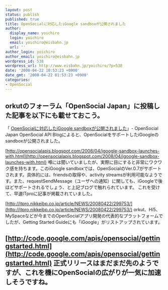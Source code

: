 ```yaml
---
layout: post
status: publish
published: true
title: OpenSocialに対応したiGoogle sandboxが公開されました
author:
  display_name: yoichiro
  login: yoichiro
  email: yoichiro@eisbahn.jp
  url: ''
author_login: yoichiro
author_email: yoichiro@eisbahn.jp
wordpress_id: 538
wordpress_url: http://www.eisbahn.jp/yoichiro/?p=538
date: '2008-04-22 10:53:23 +0900'
date_gmt: '2008-04-22 01:53:23 +0900'
categories:
- OpenSocial
---
```


orkutのフォーラム「OpenSocial Japan」に投稿した記事を以下にも載せておこう。
---
「
[OpenSocialに対応したiGoogle sandboxが公開されました](http://www.orkut.com/CommMsgs.aspx?cmm=47213793&tid=2595886819476926721&start=1)」- OpenSocial Japan
OpenSocial API Blogによると、OpenSocialをサポートしたiGoogleのsandboxが公開されました。

[http://opensocialapis.blogspot.com/2008/04/igoogle-sandbox-launches-with.html](http://opensocialapis.blogspot.com/2008/04/igoogle-sandbox-launches-with.html)
噂には聞いていましたが、実際に目にすると非常にワクワク感を持ちます。このiGoogle sandboxでは、OpenSocialのVer.0.7がサポートされます。具体的には、friendsの取得や、activity streamsが利用可能なようです。また、requestSendMessage（ユーザへの通知）に関しても、iGoogleで後ほどサポートされるでしょう、と上記ブログで触れられています。
これを受けて、早速ITproに記事が掲載されていました。

[http://itpro.nikkeibp.co.jp/article/NEWS/20080422/299753/](http://itpro.nikkeibp.co.jp/article/NEWS/20080422/299753/)
orkut、Hi5、MySpaceなどが今までのOpenSocialアプリ開発の代表的なプラットフォームでしたが、Getting Started Guideにも「iGoogle」がリストアップされています。

[http://code.google.com/apis/opensocial/gettingstarted.html](http://code.google.com/apis/opensocial/gettingstarted.html)
正式リリースはまだまだ先のようですが、これを機にOpenSocialの広がりが一気に加速しそうですね。
---
